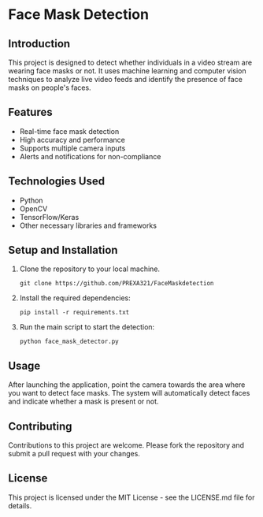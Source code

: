 # Face Mask Detection

## Introduction
This project is designed to detect whether individuals in a video stream are wearing face masks or not. It uses machine learning and computer vision techniques to analyze live video feeds and identify the presence of face masks on people's faces.

## Features
- Real-time face mask detection
- High accuracy and performance
- Supports multiple camera inputs
- Alerts and notifications for non-compliance

## Technologies Used
- Python
- OpenCV
- TensorFlow/Keras
- Other necessary libraries and frameworks

## Setup and Installation
1. Clone the repository to your local machine.
   ```
   git clone https://github.com/PREXA321/FaceMaskdetection
   ```
2. Install the required dependencies:
   ```
   pip install -r requirements.txt
   ```
3. Run the main script to start the detection:
   ```
   python face_mask_detector.py
   ```

## Usage
After launching the application, point the camera towards the area where you want to detect face masks. The system will automatically detect faces and indicate whether a mask is present or not.

## Contributing
Contributions to this project are welcome. Please fork the repository and submit a pull request with your changes.

## License
This project is licensed under the MIT License - see the LICENSE.md file for details.